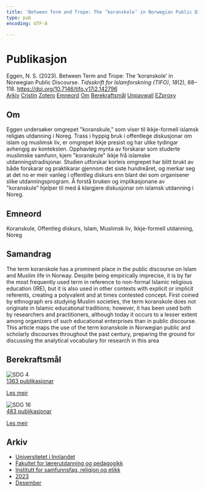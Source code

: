 ```yaml
---
title: 'Between Term and Trope: The ‘koranskole’ in Norwegian Public Discourse'
type: pub
encoding: UTF-8

---
```

<h1>Publikasjon</h1>
<article id="csl-bib-container-SAHKGDLP" class="csl-bib-container">
  <div class="csl-bib-body"> <div class="csl-entry">Eggen, N. S. (2023). Between Term and Trope: The ‘koranskole’ in Norwegian Public Discourse. <i>Tidsskrift for Islamforskning (TIFO)</i>, <i>18</i>(2), 88–118. <a href="https://doi.org/10.7146/tifo.v17i2.142796">https://doi.org/10.7146/tifo.v17i2.142796</a></div> </div>
  <div class="csl-bib-buttons">
    <a href="#taxonomy-article-SAHKGDLP" alt="archive" class="csl-bib-button">Arkiv</a>
    <a href="https://app.cristin.no/results/show.jsf?id=2217930" alt="Cristin" class="csl-bib-button">Cristin</a>
    <a href="http://zotero.org/groups/5881554/items/SAHKGDLP" alt="Zotero" class="csl-bib-button">Zotero</a>
    <a href="#keywords-article-SAHKGDLP" alt="keywords" class="csl-bib-button">Emneord</a>
    <a href="#about-article-SAHKGDLP" alt="about_pub" class="csl-bib-button">Om</a>
    <a href="#sdg-article-SAHKGDLP" alt="sdg" class="csl-bib-button">Berekraftsmål</a>
    <a href="https://tifoislam.dk/article/download/142796/186495" alt="Unpaywall" class="csl-bib-button">Unpaywall</a>
    <a href="https://tifoislam.dk/article/download/142796/186495" alt="EZproxy" class="csl-bib-button">EZproxy</a>
  </div>
  <div id="csl-bib-meta-container-SAHKGDLP"></div>
</article>
<div id="csl-bib-meta-SAHKGDLP" class="csl-bib-meta">
  <article id="about-article-SAHKGDLP" class="about_pub-article">
    <h1>Om</h1>
    Eggen undersøker omgrepet "koranskule," som viser til ikkje-formell islamsk religiøs utdanning i Noreg. Trass i hyppig bruk i offentlege diskusjonar om islam og muslimsk liv, er omgrepet ikkje presist og har ulike tydingar avhengig av konteksten. Opphavleg mynta av forskarar som studerte muslimske samfunn, kjem "koranskule" ikkje frå islamske utdanningstradisjonar. Studien utforskar korleis omgrepet har blitt brukt av både forskarar og praktikarar gjennom det siste hundreåret, og merkar seg at det no er meir vanleg i offentleg diskurs enn blant dei som organiserer slike utdanningsprogram. Å forstå bruken og implikasjonane av "koranskule" hjelper til med å klargjere diskusjonar om islamsk utdanning i Noreg.
  </article>
  <article id="keywords-article-SAHKGDLP" class="keywords-article">
    <h1>Emneord</h1>
    Koranskule, Offentleg diskurs, Islam, Muslimsk liv, Ikkje-formell utdanning, Noreg
  </article>
  <article id="abstract-article-SAHKGDLP" class="abstract-article">
    <h1>Samandrag</h1>
    The term koranskole has a prominent place in the public discourse on Islam and Muslim life in Norway. Despite being empirically imprecise, it is by far the most frequently used term in reference to non-formal Islamic religious education (IRE), but it is also used in other contexts with explicit or implicit referents, creating a  polyvalent  and  at  times  contested  concept.  First  coined  by  ethnograph  ers  studying  Muslim  societies,  the  term  koranskole  does  not  originate  in  Islamic  educational  traditions;  however,  it  has  been  used  both  by  researchers  and  practitioners, although today it occurs to a lesser extent among organizers of such educational enterprises than in public discourse. This article maps the use of the term koranskole in Norwegian public and scholarly discourses throughout the past century, preparing the ground for discussing the analytical vocabulary for research in this area
  </article>
  <article id="sdg-article-SAHKGDLP" class="sdg-article">
    <h1>Berekraftsmål</h1>
    <div class="sdg-container"><div id="sdg4" class="sdg">
        <img src="{{< params subfolder >}}images/sdg/sdg04_nn.png" class="image" alt="SDG 4">
        <div class="sdg-overlay">
          <a href="{{< params subfolder >}}nn/archive/?sdg=4#archive" class="sdg-publication-count"><span>1363</span> publikasjonar</a>
          <p><a href="https://fn.no/om-fn/fns-baerekraftsmaal/god-utdanning?lang=nno-NO" class="sdg-read-more">Les meir</a></p>
        </div>
      </div> <div id="sdg16" class="sdg">
        <img src="{{< params subfolder >}}images/sdg/sdg16_nn.png" class="image" alt="SDG 16">
        <div class="sdg-overlay">
          <a href="{{< params subfolder >}}nn/archive/?sdg=16#archive" class="sdg-publication-count"><span>483</span> publikasjonar</a>
          <p><a href="https://fn.no/om-fn/fns-baerekraftsmaal/fred-rettferdighet-og-velfungerende-institusjoner?lang=nno-NO" class="sdg-read-more">Les meir</a></p>
        </div>
      </div></div>
  </article>
  <article id="taxonomy-article-SAHKGDLP" class="taxonomy-article">
    <h1>Arkiv</h1>
    <ul>
      <li><a href="{{< params subfolder >}}nn/archive/?key=3DCRN523">Universitetet i Innlandet</a></li>
      <li><a href="{{< params subfolder >}}nn/archive/?key=WYNZA47F">Fakultet for lærerutdanning og pedagogikk</a></li>
      <li><a href="{{< params subfolder >}}nn/archive/?key=XY7UYWKQ">Institutt for samfunnsfag, religion og etikk</a></li>
      <li><a href="{{< params subfolder >}}nn/archive/?key=A558FPGR">2023</a></li>
      <li><a href="{{< params subfolder >}}nn/archive/?key=H9Y4VMGV">Desember</a></li>
    </ul>
  </article>
</div>
